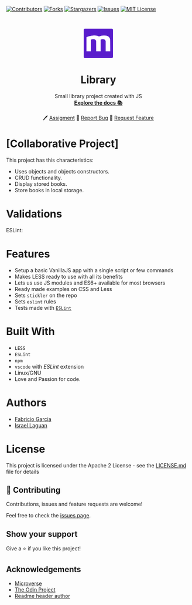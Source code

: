 <!-- PROJECT SHIELDS -->
<!--
*** I'm using markdown "reference style" links for readability.
*** Reference links are enclosed in brackets [ ] instead of parentheses ( ).
*** See the bottom of this document for the declaration of the reference variables
*** for contributors-url, forks-url, etc. This is an optional, concise syntax you may use.
*** https://www.markdownguide.org/basic-syntax/#reference-style-links
-->

[![Contributors][contributors-shield]][contributors-url]
[![Forks][forks-shield]][forks-url]
[![Stargazers][stars-shield]][stars-url]
[![Issues][issues-shield]][issues-url]
[![MIT License][license-shield]][license-url]

<!-- PROJECT LOGO -->
<br />
<p align="center">
  <a href="https://www.microverse.org/">
    <img src="doc/microverse.png" alt="Logo" width="80" height="80">
  </a>

  <h1 align="center">
	Library
  </h1>

  <p align="center">
    Small library project created with JS
    <br />
    <a href="https://github.com/fabricio-garcia/library/blob/master/README.md"><strong>Explore the docs 📚</strong></a>
    <br />
    <br />
	  🖊️
    <a href="https://www.theodinproject.com">Assigment</a>
    🐛
    <a href="https://github.com/fabricio-garcia/library/issues">Report Bug</a>
    🙏
    <a href="https://github.com/fabricio-garcia/library/issues">Request Feature</a>
  </p>
</p>

# [Collaborative Project]

This project has this characteristics:

- Uses objects and objects constructors.
- CRUD functionality.
- Display stored books.
- Store books in local storage.

# Validations

ESLint:

# Features

- Setup a basic VanillaJS app with a single script or few commands
- Makes LESS ready to use with all its benefits
- Lets us use JS modules and ES6+ available for most browsers
- Ready made examples on CSS and Less
- Sets `stickler` on the repo
- Sets `eslint` rules
- Tests made with [`ESLint`](https://eslint.org/)

# Built With

- `LESS`
- `ESLint`
- `npm`
- `vscode` with _ESLint_ extension
- Linux/GNU
- Love and Passion for code.

# Authors

- [Fabricio Garcia](https://github.com/fabricio-garcia)
- [Israel Laguan](https://github.com/Israel-Laguan)

# License

This project is licensed under the Apache 2 License - see the [LICENSE.md](LICENSE.md) file for details

## 🤝 Contributing

Contributions, issues and feature requests are welcome!

Feel free to check the [issues page](issues/js-library).

## Show your support

Give a ⭐️ if you like this project!

## Acknowledgements

- [Microverse](https://www.microverse.org/)
- [The Odin Project](https://www.theodinproject.com/)
- [Readme header author](https://github.com/collinsugwu/Microverse201-Enumerable-Methods)

<!-- MARKDOWN LINKS & IMAGES -->
<!-- https://www.markdownguide.org/basic-syntax/#reference-style-links -->

[contributors-shield]: https://img.shields.io/github/contributors/fabricio-garcia/library.svg?style=flat-square
[contributors-url]: https://github.com/fabricio-garcia/library/graphs/contributors
[forks-shield]: https://img.shields.io/github/forks/fabricio-garcia/library
[forks-url]: https://github.com/fabricio-garcia/library/network/members
[stars-shield]: https://img.shields.io/github/stars/fabricio-garcia/library
[stars-url]: https://github.com/fabricio-garcia/library/stargazers
[issues-shield]: https://img.shields.io/github/issues/fabricio-garcia/library
[issues-url]: https://github.com/fabricio-garcia/library/issues
[license-shield]: https://img.shields.io/github/license/fabricio-garcia/library
[license-url]: https://github.com/fabricio-garcia/library/blob/master/LICENSE.txt
